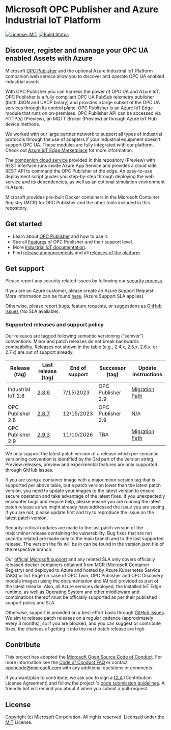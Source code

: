 # Microsoft OPC Publisher and Azure Industrial IoT Platform

[![License: MIT](https://img.shields.io/badge/License-MIT-yellow.svg)](https://opensource.org/licenses/MIT) [![Build Status](https://msazure.visualstudio.com/One/_apis/build/status/Custom/Azure_IOT/Industrial/Components/Azure.Industrial-IoT?branchName=main)](https://msazure.visualstudio.com/One/_build/latest?definitionId=86580&branchName=main)

## Discover, register and manage your OPC UA enabled Assets with Azure

Microsoft [OPC Publisher](docs/opc-publisher/readme.md) and the optional Azure Industrial IoT Platform companion web service allow you to discover and operate OPC UA enabled industrial assets.

With OPC Publisher you can  harness the power of OPC UA and Azure IoT. OPC Publisher is a fully compliant OPC UA PubSub telemetry publisher (both JSON and UADP binary) and provides a large subset of the OPC UA services through its control plane. OPC Publisher is an Azure IoT Edge module that runs on on-premises. OPC Publisher API can be accessed via HTTP(s) (Preview), an MQTT Broker (Preview) or through Azure IoT Hub device methods.

We worked with our large partner network to support all types of industrial protocols through the use of adapters if your industrial equipment doesn't support OPC UA.  These modules are fully integrated with our platform. Check out [Azure IoT Edge Marketplace](https://azuremarketplace.microsoft.com/marketplace/apps/category/internet-of-things?page=1&subcategories=iot-edge-modules) for more information.

The [companion cloud service](docs/web-api/readme.md) provided in this repository (Preview) with REST interface runs inside Azure App Service and provides a cloud side REST API to command the OPC Publisher at the edge. An easy-to-use deployment script guides you step-by-step through deploying the web service and its dependencies, as well as an optional simulation environment in Azure.

Microsoft provides pre-built Docker containers in the Microsoft Container Registry (MCR) for OPC Publisher and the other tools included in this repository.

## Get started

* Learn about [OPC Publisher](docs/opc-publisher/readme.md) and how to use it.
* See all [Features](docs/opc-publisher/features.md) of OPC Publisher and their support level.
* More [Industrial IoT documentation](docs/readme.md).
* Find [release announcements](docs/release-announcement.md) and all [releases of the platform](https://github.com/Azure/Industrial-IoT/releases).

## Get support

Please report any security related issues by following our [security process](security.md).

If you are an Azure customer, please create an Azure Support Request. More information can be found [here](https://azure.microsoft.com/support/create-ticket/). (Azure Support SLA applies).

Otherwise, please report bugs, feature requests, or suggestions as [GitHub issues](https://github.com/Azure/Industrial-IoT/issues) (No SLA available).

### Supported releases and support policy

Our releases are tagged following semantic versioning (“semver”) conventions. Minor and patch releases do not break backwards compatibility. Releases not shown in the table (e.g., 2.4.x, 2.5.x, 2.6.x, or 2.7.x) are out of support already.

| Release (tag)      | Last release (tag) | End of support | Successor (tag)       | Update instructions |
|--------------------|--------------------|----------------|-----------------------|---------------------|
| Industrial IoT 2.8 | [2.8.6](https://github.com/Azure/Industrial-IoT/tree/release/2.8.6) | 7/15/2023  | OPC Publisher 2.9 | [Migration Path](docs/opc-publisher/migrationpath.md) |
| OPC Publisher 2.8  | [2.8.7](https://github.com/Azure/Industrial-IoT/tree/release/2.8.7) | 12/15/2023 | OPC Publisher 2.9 | N/A |
| OPC Publisher 2.9  | [2.9.3](https://github.com/Azure/Industrial-IoT/tree/release/2.9.3) | 11/10/2026 | TBA               | [Migration Path](docs/opc-publisher/migrationpath.md) |

We only support the latest patch version of a release which per semantic versioning convention is identified by the 3rd part of the version string. Preview releases, preview and experimental features are only supported through GitHub issues.

If you are using a container image with a major.minor version tag that is supported per above table, but a patch version lower than the latest patch version, you need to update your images to the latest version to ensure secure operation and take advantage of the latest fixes. If you unexpectedly encounter bugs and require help, please ensure you are running the latest patch release as we might already have addressed the issue you are seeing. If you are not, please update first and try to reproduce the issue on the latest patch version.

Security-critical updates are made to the last patch version of the major.minor release containing the vulnerability. Bug fixes that are not security related are made only to the main branch and to the last supported release. The version the fix will be in can be found in the version.json file of the respective branch.

Our [official Microsoft support](https://azure.microsoft.com/support/create-ticket/) and any related SLA only covers officially released docker containers obtained from MCR (Microsoft Container Registry) and deployed to Azure and hosted by Azure Kubernetes Service (AKS) or IoT Edge (in case of OPC Twin, OPC Publisher and OPC Discovery module images) using the documentation and IAI tool provided as part of the latest release. Also, all Azure services deployed, the installed IoT Edge runtime, as well as Operating System and other middleware and combinations thereof must be officially supported as per their published support policy and SLA.

Otherwise, support is provided on a best effort basis through [GitHub issues](https://github.com/Azure/Industrial-IoT/issues). We aim to release patch releases on a regular cadence (approximately every 3 months), so if you are blocked, and you can suggest or contribute fixes, the chances of getting it into the next patch release are high.

## Contribute

This project has adopted the [Microsoft Open Source Code of Conduct](https://opensource.microsoft.com/codeofconduct). For more information see the [Code of Conduct FAQ](https://opensource.microsoft.com/codeofconduct/faq) or contact [opencode@microsoft.com](mailto:opencode@microsoft.com) with any additional questions or comments.

If you want/plan to contribute, we ask you to sign a [CLA](https://cla.microsoft.com/) (Contribution License Agreement) and follow the project 's [code submission guidelines](contributing.md). A friendly bot will remind you about it when you submit a pull-request.

## License

Copyright (c) Microsoft Corporation. All rights reserved.
Licensed under the [MIT](LICENSE) License.
